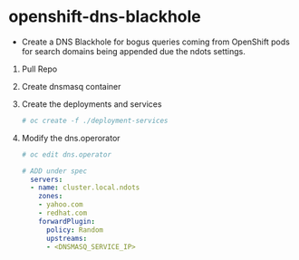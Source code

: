 # openshift-dns-blackhole


- Create a DNS Blackhole for bogus queries coming from OpenShift pods for search domains being appended due the ndots settings.

1. Pull Repo
2. Create dnsmasq container
3. Create the deployments and services

    ```bash
    # oc create -f ./deployment-services 
    ```

4. Modify the dns.operorator

    ```yaml
    # oc edit dns.operator 
    
    # ADD under spec  
      servers:
      - name: cluster.local.ndots
        zones:
        - yahoo.com
        - redhat.com
        forwardPlugin:
          policy: Random 
          upstreams: 
          - <DNSMASQ_SERVICE_IP>
    ```
